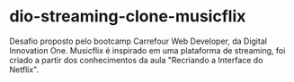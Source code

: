 # dio-streaming-clone-musicflix
Desafio proposto pelo bootcamp Carrefour Web Developer, da Digital Innovation One. Musicflix é inspirado em uma plataforma de streaming, foi criado a partir dos conhecimentos da aula "Recriando a Interface do Netflix".
